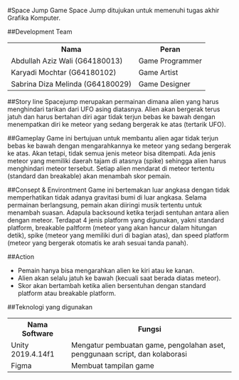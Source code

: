 #Space Jump
Game Space Jump ditujukan untuk memenuhi tugas akhir Grafika Komputer.

##Development Team
<table>
  <th>
    Nama
  </th>
  <th>
    Peran
  </th>
  <tr>
    <td>
      Abdullah Aziz Wali (G64180013)
    </td>
    <td>
      Game Programmer
    </td>
  </tr>
  <tr>
    <td>
      Karyadi Mochtar (G64180102)
    </td>
    <td>
      Game Artist
    </td>
  </tr>
  <tr>
    <td>
      Sabrina Diza Melinda (G64180029)
    </td>
    <td>
      Game Designer
    </td>
  </tr>
</table>

##Story line
Spacejump merupakan permainan dimana alien yang harus menghindari tarikan dari UFO asing diatasnya. Alien akan bergerak terus jatuh dan harus bertahan diri agar tidak terjun bebas ke bawah dengan menempatkan diri ke meteor yang sedang bergerak ke atas (tertarik UFO).

##Gameplay
Game ini bertujuan untuk membantu alien agar tidak terjun bebas ke bawah dengan mengarahkannya ke meteor yang sedang bergerak ke atas. Akan tetapi, tidak semua jenis meteor bisa ditempati. Ada jenis meteor yang memiliki daerah tajam di atasnya (spike) sehingga alien harus menghindari meteor tersebut. Setiap alien mendarat di meteor tertentu (standard dan breakable) akan menambah skor pemain.

##Consept & Environtment
Game ini bertemakan luar angkasa dengan tidak memperhatikan tidak adanya gravitasi bumi di luar angkasa. Selama permainan berlangsung, pemain akan diiringi musik tertentu untuk menambah suasan. Adapula backsound ketika terjadi sentuhan antara alien dengan meteor. Terdapat 4 jenis platform yang digunakan, yakni standard platform, breakable paltform (meteor yang akan hancur dalam hitungan detik), spike (meteor yang memiliki duri di bagian atas), dan speed platform (meteor yang bergerak otomatis ke arah sesuai tanda panah). 

##Action
- Pemain hanya bisa mengarahkan alien ke kiri atau ke kanan.
- Alien akan selalu jatuh ke bawah (kecuali saat berada diatas meteor).
- Skor akan bertambah ketika alien bersentuhan dengan standard platform atau breakable platform.

##Teknologi yang digunakan
<table>
  <th>
    Nama Software
  </th>
  <th>
    Fungsi
  </th>
  <tr>
    <td>
      Unity 2019.4.14f1
    </td>
    <td>
      Mengatur pembuatan game, pengolahan aset, penggunaan script, dan kolaborasi
    </td>
  </tr>
  <tr>
    <td>
      Figma
    </td>
    <td>
      Membuat tampilan game
    </td>
</table>
